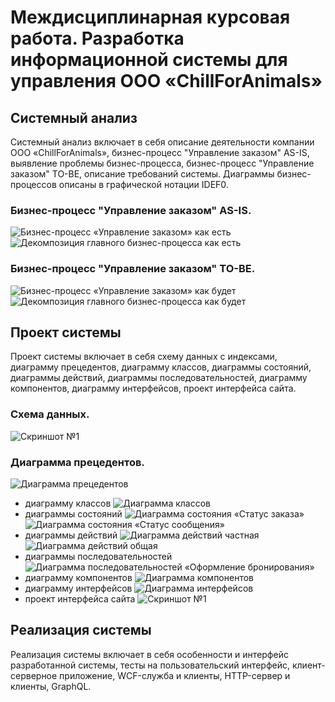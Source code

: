 # Междисциплинарная курсовая работа. Разработка информационной системы для управления ООО «ChillForAnimals»
## Системный анализ
Системный анализ включает в себя описание деятельности компании ООО «ChillForAnimals», бизнес-процесс "Управление заказом" AS-IS, выявление проблемы бизнес-процесса, бизнес-процесс "Управление заказом" TO-BE, описание требований системы. Диаграммы бизнес-процессов описаны в графической нотации IDEF0.
### Бизнес-процесс "Управление заказом" AS-IS.
![](https://github.com/To4ilko1/course-work/blob/master/resources/bp1.png "Бизнес-процесс «Управление заказом» как есть")
![](https://github.com/To4ilko1/course-work/blob/master/resources/bp1_1.png "Декомпозиция главного бизнес-процесса как есть")
### Бизнес-процесс "Управление заказом" TO-BE.
![](https://github.com/To4ilko1/course-work/blob/master/resources/bp2.png "Бизнес-процесс «Управление заказом» как будет")
![](https://github.com/To4ilko1/course-work/blob/master/resources/bp2_1.png "Декомпозиция главного бизнес-процесса как будет")

## Проект системы
Проект системы включает в себя схему данных с индексами, диаграмму прецедентов, диаграмму классов, диаграммы состояний, диаграммы действий, диаграммы последовательностей, диаграмму компонентов, диаграмму интерфейсов, проект интерфейса сайта.
### Схема данных.
![](https://github.com/To4ilko1/tattoo-parlor/blob/master/resources/Диаграмма%20компонентов.jpg "Скриншот №1")
### Диаграмма прецедентов.
![](https://github.com/To4ilko1/course-work/blob/master/resources/%D0%BF%D1%80%D0%B5%D1%86%D0%B5%D0%B4%D0%B5%D0%BD%D1%82%D1%8B.png "Диаграмма прецедентов")
* диаграмму классов
![](https://github.com/To4ilko1/course-work/blob/master/resources/%D0%94%D0%B8%D0%B0%D0%B3%D1%80%D0%B0%D0%BC%D0%BC%D0%B0%20%D0%BA%D0%BB%D0%B0%D1%81%D1%81%D0%BE%D0%B2.png "Диаграмма классов")
* диаграммы состояний
![](https://github.com/To4ilko1/course-work/blob/master/resources/%D0%B4%D0%B8%D0%B0%D0%B3%D1%80%D0%B0%D0%BC%D0%BC%D0%B0%20%D1%81%D0%BE%D1%81%D1%82%D0%BE%D1%8F%D0%BD%D0%B8%D0%B9%20%D1%81%D1%82%D0%B0%D1%82%D1%83%D1%81%20%D0%B7%D0%B0%D0%BA%D0%B0%D0%B7%D0%B0.png "Диаграмма состояния «Статус заказа»")
![](https://github.com/To4ilko1/course-work/blob/master/resources/%D0%B4%D0%B8%D0%B0%D0%B3%D1%80%D0%B0%D0%BC%D0%BC%D0%B0%20%D1%81%D0%BE%D1%81%D1%82%D0%BE%D1%8F%D0%BD%D0%B8%D1%8F%20%D1%81%D1%82%D0%B0%D1%82%D1%83%D1%81%20%D1%81%D0%BE%D0%BE%D0%B1%D1%89%D0%B5%D0%BD%D0%B8%D1%8F.png "Диаграмма состояния «Статус сообщения»")
* диаграммы действий
![](https://github.com/To4ilko1/course-work/blob/master/resources/%D0%94%D0%B8%D0%B0%D0%B3%D1%80%D0%B0%D0%BC%D0%BC%D0%B0%20%D0%B4%D0%B5%D0%B9%D1%81%D1%82%D0%B2%D0%B8%D1%8F%20%D1%87%D0%B0%D1%81%D1%82%D0%BD%D0%B0%D1%8F.png "Диаграмма действий частная")
![](https://github.com/To4ilko1/course-work/blob/master/resources/%D0%B4%D0%B8%D0%B0%D0%B3%D1%80%D0%B0%D0%BC%D0%BC%D0%B0%20%D0%B4%D0%B5%D0%B9%D1%81%D1%82%D0%B2%D0%B8%D1%8F%20%D0%BE%D0%B1%D1%89%D0%B0%D1%8F.png "Диаграмма действий общая")
* диаграммы последовательностей
![](https://github.com/To4ilko1/course-work/blob/master/resources/%D0%94%D0%B8%D0%B0%D0%B3%D1%80%D0%B0%D0%BC%D0%BC%D0%B0%20%D0%BF%D0%BE%D1%81%D0%BB%D0%B5%D0%B4%D0%BE%D0%B2%D0%B0%D1%82%D0%B5%D0%BB%D1%8C%D0%BD%D0%BE%D1%81%D1%82%D0%B5%D0%B9%20%D0%BE%D1%84%D0%BE%D1%80%D0%BC%D0%BB%D0%B5%D0%BD%D0%B8%D0%B5%20%D0%B1%D1%80%D0%BE%D0%BD%D0%B8.png "Диаграмма последовательностей «Оформление бронирования»")
* диаграмму компонентов
![](https://github.com/To4ilko1/course-work/blob/master/resources/%D0%94%D0%B8%D0%B0%D0%B3%D1%80%D0%B0%D0%BC%D0%BC%D0%B0%20%D0%BA%D0%BE%D0%BC%D0%BF%D0%BE%D0%BD%D0%B5%D0%BD%D1%82%D0%BE%D0%B2.png "Диаграмма компонентов")
* диаграмму интерфейсов
![](https://github.com/To4ilko1/course-work/blob/master/resources/%D0%B4%D0%B8%D0%B0%D0%B3%D1%80%D0%B0%D0%BC%D0%BC%D0%B0%20%D0%B8%D0%BD%D1%82%D0%B5%D1%80%D1%84%D0%B5%D0%B9%D1%81%D0%BE%D0%B2.png "Диаграмма интерфейсов")
* проект интерфейса сайта
![](https://github.com/To4ilko1/tattoo-parlor/blob/master/resources/Диаграмма%20компонентов.jpg "Скриншот №1")
## Реализация системы
Реализация системы включает в себя особенности и интерфейс разработанной системы, тесты на пользовательский интерфейс, клиент-серверное приложение, WCF-служба и клиенты, HTTP-сервер и клиенты, GraphQL.
